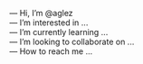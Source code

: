 — Hi, I’m @aglez  
— I’m interested in ...  
— I’m currently learning ...  
— I’m looking to collaborate on ...  
— How to reach me ...  

<!---
aglez/aglez is a special repository because its `README.md` (this file) appears on your GitHub profile.
You can click the Preview link to take a look at your changes.
--->
